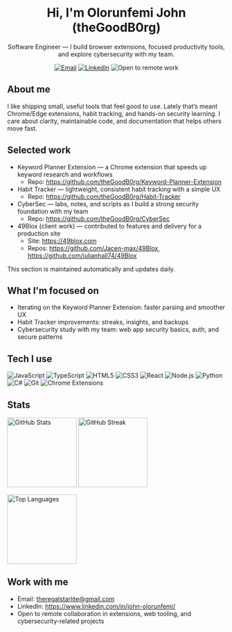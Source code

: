 <h1 align="center">Hi, I'm Olorunfemi John (theGoodB0rg)</h1>
<p align="center">
  Software Engineer — I build browser extensions, focused productivity tools, and explore cybersecurity with my team.
</p>

<p align="center">
  <a href="mailto:theregalstarlite@gmail.com"><img alt="Email" src="https://img.shields.io/badge/Email-Contact-0A66C2?style=flat&logo=gmail&logoColor=white"></a>
  <a href="https://www.linkedin.com/in/john-olorunfemi/"><img alt="LinkedIn" src="https://img.shields.io/badge/LinkedIn-Connect-0A66C2?style=flat&logo=linkedin&logoColor=white"></a>
  <img alt="Open to remote work" src="https://img.shields.io/badge/Open%20to-Remote%20collaboration-2E8B57?style=flat&logo=briefcase&logoColor=white">
</p>

## About me
I like shipping small, useful tools that feel good to use. Lately that’s meant Chrome/Edge extensions, habit tracking, and hands-on security learning. I care about clarity, maintainable code, and documentation that helps others move fast.

## Selected work
- Keyword Planner Extension — a Chrome extension that speeds up keyword research and workflows  
  - Repo: https://github.com/theGoodB0rg/Keyword-Planner-Extension
- Habit Tracker — lightweight, consistent habit tracking with a simple UX  
  - Repo: https://github.com/theGoodB0rg/Habit-Tracker
- CyberSec — labs, notes, and scripts as I build a strong security foundation with my team  
  - Repo: https://github.com/theGoodB0rg/CyberSec
- 49Blox (client work) — contributed to features and delivery for a production site  
  - Site: https://49blox.com  
  - Repos: https://github.com/Jacen-max/49Blox, https://github.com/julianhall74/49Blox

<!--START_SECTION:autogenerated-->
This section is maintained automatically and updates daily.
<!--END_SECTION:autogenerated-->

## What I'm focused on
- Iterating on the Keyword Planner Extension: faster parsing and smoother UX
- Habit Tracker improvements: streaks, insights, and backups
- Cybersecurity study with my team: web app security basics, auth, and secure patterns

## Tech I use
<p>
  <img alt="JavaScript" src="https://img.shields.io/badge/JavaScript-F7DF1E?logo=javascript&logoColor=000&style=flat"> 
  <img alt="TypeScript" src="https://img.shields.io/badge/TypeScript-3178C6?logo=typescript&logoColor=fff&style=flat">
  <img alt="HTML5" src="https://img.shields.io/badge/HTML5-E34F26?logo=html5&logoColor=fff&style=flat">
  <img alt="CSS3" src="https://img.shields.io/badge/CSS3-1572B6?logo=css3&logoColor=fff&style=flat">
  <img alt="React" src="https://img.shields.io/badge/React-61DAFB?logo=react&logoColor=000&style=flat">
  <img alt="Node.js" src="https://img.shields.io/badge/Node.js-339933?logo=node.js&logoColor=fff&style=flat">
  <img alt="Python" src="https://img.shields.io/badge/Python-3776AB?logo=python&logoColor=fff&style=flat">
  <img alt="C#" src="https://img.shields.io/badge/C%23-512BD4?logo=csharp&logoColor=fff&style=flat">
  <img alt="Git" src="https://img.shields.io/badge/Git-F05032?logo=git&logoColor=fff&style=flat">
  <img alt="Chrome Extensions" src="https://img.shields.io/badge/Chrome%20Extensions-4285F4?logo=google-chrome&logoColor=fff&style=flat">
</p>

## Stats
<p>
  <img src="https://github-readme-stats.vercel.app/api?username=theGoodB0rg&show_icons=true&rank_icon=github&theme=transparent" alt="GitHub Stats" height="160" />
  <img src="https://streak-stats.demolab.com?user=theGoodB0rg&theme=transparent" alt="GitHub Streak" height="160" />
</p>
<p>
  <img src="https://github-readme-stats.vercel.app/api/top-langs/?username=theGoodB0rg&layout=compact&theme=transparent&langs_count=8" alt="Top Languages" height="160" />
</p>

## Work with me
- Email: theregalstarlite@gmail.com  
- LinkedIn: https://www.linkedin.com/in/john-olorunfemi/  
- Open to remote collaboration in extensions, web tooling, and cybersecurity-related projects
